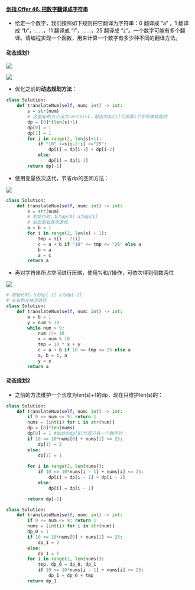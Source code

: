 #### [剑指 Offer 46. 把数字翻译成字符串](https://leetcode-cn.com/problems/ba-shu-zi-fan-yi-cheng-zi-fu-chuan-lcof/)

- 给定一个数字，我们按照如下规则把它翻译为字符串：0 翻译成 “a” ，1 翻译成 “b”，……，11 翻译成 “l”，……，25 翻译成 “z”。一个数字可能有多个翻译。请编程实现一个函数，用来计算一个数字有多少种不同的翻译方法。

#### 动态规划1

![](https://blog-1258986886.cos.ap-beijing.myqcloud.com/yearing1017/j37.jpg)

![](https://blog-1258986886.cos.ap-beijing.myqcloud.com/yearing1017/j38.jpg)

- 优化之前的**动态规划方法**：

```python
class Solution:
    def translateNum(self, num: int) -> int:
        s = str(num)
        # 这里dp的大小设为len(s)+1，是因为dp[i]代表第i个字符做结尾时
        dp = [0]*(len(s)+1)
        dp[0] = 1
        dp[1] = 1
        for i in range(2, len(s)+1):
            if "10" <=s[i-2:i] <="25":
                dp[i] = dp[i-1] + dp[i-2]
            else:
                dp[i] = dp[i-1]
        return dp[-1]
```

- 使用变量依次迭代，节省dp的空间方法：

![](https://blog-1258986886.cos.ap-beijing.myqcloud.com/yearing1017/j39.jpg)

```python
class Solution:
    def translateNum(self, num: int) -> int:
        s = str(num)
        # 初始化时，b为dp[0] a为dp[1]
        # 从左到右依次迭代
        a = b = 1
        for i in range(2, len(s) + 1):
            tmp = s[i - 2:i]
            c = a + b if "10" <= tmp <= "25" else a
            b = a
            a = c
        return a
```

- 再对字符串所占空间进行压缩，使用%和//操作，可依次得到倒数两位

![](https://blog-1258986886.cos.ap-beijing.myqcloud.com/yearing1017/j40.jpg)

```python
# 初始化时，b为dp[-1] a为dp[-2]
# 从右到左依次迭代
class Solution:
    def translateNum(self, num: int) -> int:
        a = b = 1
        y = num % 10
        while num > 9:
            num //= 10
            x = num % 10
            tmp = 10 * x + y
            c = a + b if 10 <= tmp <= 25 else a
            a, b = c, a
            y = x
        return a
```

#### 动态规划2

- 之前的方法维护一个长度为len(s)+1的dp，现在只维护len(s)的：

```python
class Solution:
    def translateNum(self, num: int) -> int:
        if 0 <= num <= 9: return 1
        nums = [int(i) for i in str(num)]
        dp = [0]*len(nums)
        dp[0] = 1 #此处的dp[0]代表只有一个数字时
        if 10 <= 10*nums[0] + nums[1] <= 25:
            dp[1] = 2
        else:
            dp[1] = 1
        
        for i in range(2, len(nums)):
            if 10 <= 10*nums[i - 1] + nums[i] <= 25:
                dp[i] = dp[i - 1] + dp[i - 2]
            else:
                dp[i] = dp[i - 1]

        return dp[-1]
```

```python
class Solution:
    def translateNum(self, num: int) -> int:
        if 0 <= num <= 9: return 1
        nums = [int(i) for i in str(num)]
        dp_0 = 1
        if 10 <= 10*nums[0] + nums[1] <= 25:
            dp_1 = 2
        else:
            dp_1 = 1
        for i in range(2, len(nums)):
            tmp, dp_0 = dp_0, dp_1
            if 10 <= 10*nums[i - 1] + nums[i] <= 25:
                dp_1 = dp_0 + tmp
        return dp_1
```

